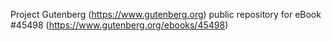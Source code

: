 Project Gutenberg (https://www.gutenberg.org) public repository for eBook #45498 (https://www.gutenberg.org/ebooks/45498)
